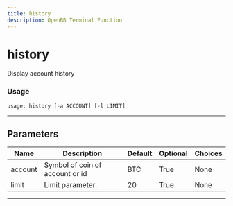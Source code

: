 ```yaml
---
title: history
description: OpenBB Terminal Function
---
```


# history

Display account history

### Usage

```python
usage: history [-a ACCOUNT] [-l LIMIT]
```

---

## Parameters

| Name | Description | Default | Optional | Choices |
| ---- | ----------- | ------- | -------- | ------- |
| account | Symbol of coin of account or id | BTC | True | None |
| limit | Limit parameter. | 20 | True | None |
---

